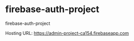 # firebase-auth-project
firebase-auth-project

Hosting URL: https://admin-project-ca154.firebaseapp.com
